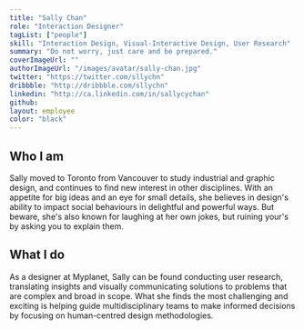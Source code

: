 ```yaml
---
title: "Sally Chan"
role: "Interaction Designer"
tagList: ["people"]
skill: "Interaction Design, Visual-Interactive Design, User Research"
summary: "Do not worry, just care and be prepared."
coverImageUrl: ""
authorImageUrl: "/images/avatar/sally-chan.jpg"
twitter: "https://twitter.com/sllychn"
dribbble: "http://dribbble.com/sllychn"
linkedin: "http://ca.linkedin.com/in/sallycychan"
github:
layout: employee
color: "black"
---
```


## Who I am

Sally moved to Toronto from Vancouver to study industrial and graphic design, and continues to find new interest in other disciplines. With an appetite for big ideas and an eye for small details, she believes in design's ability to impact social behaviours in delightful and powerful ways. But beware, she's also known for laughing at her own jokes, but ruining your's by asking you to explain them.


## What I do

As a designer at Myplanet, Sally can be found conducting user research, translating insights and visually communicating solutions to problems that are complex and broad in scope. What she finds the most challenging and exciting is helping guide multidisciplinary teams to make informed decisions by focusing on human-centred design methodologies.
